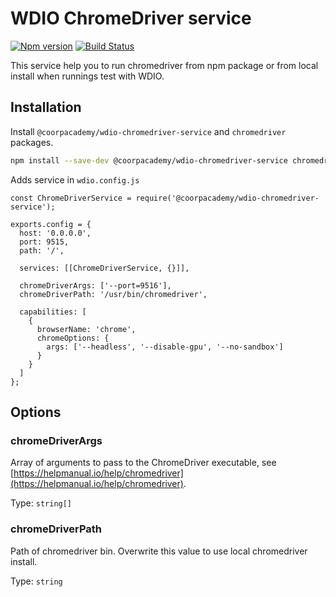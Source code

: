 # WDIO ChromeDriver service

[![Npm version](https://img.shields.io/npm/v/@coorpacademy/wdio-chromedriver-service.svg)](https://www.npmjs.com/package/@coorpacademy/wdio-chromedriver-service)
[![Build Status](https://travis-ci.com/CoorpAcademy/wdio-chromedriver-service.svg?branch=master)](https://travis-ci.com/CoorpAcademy/wdio-chromedriver-service)

This service help you to run chromedriver from npm package or from local install when runnings test with WDIO.

## Installation

Install `@coorpacademy/wdio-chromedriver-service` and `chromedriver` packages.
```sh
npm install --save-dev @coorpacademy/wdio-chromedriver-service chromedriver
```

Adds service in `wdio.config.js`
```
const ChromeDriverService = require('@coorpacademy/wdio-chromedriver-service');

exports.config = {
  host: '0.0.0.0',
  port: 9515,
  path: '/',

  services: [[ChromeDriverService, {}]],

  chromeDriverArgs: ['--port=9516'],
  chromeDriverPath: '/usr/bin/chromedriver',

  capabilities: [
    {
      browserName: 'chrome',
      chromeOptions: {
        args: ['--headless', '--disable-gpu', '--no-sandbox']
      }
    }
  ]
};
```

## Options

### chromeDriverArgs
Array of arguments to pass to the ChromeDriver executable, see [https://helpmanual.io/help/chromedriver](https://helpmanual.io/help/chromedriver).

Type: `string[]`
### chromeDriverPath
Path of chromedriver bin. Overwrite this value to use local chromedriver install.

Type: `string`

